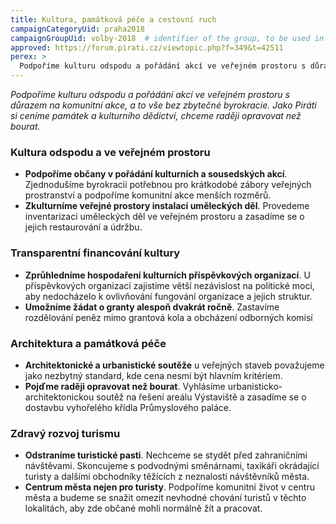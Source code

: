 ```yaml
---
title: Kultura, památková péče a cestovní ruch
campaignCategoryUid: praha2018
campaignGroupUid: volby-2018  # identifier of the group, to be used in program point
approved: https://forum.pirati.cz/viewtopic.php?f=349&t=42511
perex: >
  Podpoříme kulturu odspodu a pořádání akcí ve veřejném prostoru s důrazem na komunitní akce, a to vše bez zbytečné byrokracie. Jako Piráti si ceníme památek a kulturního dědictví, chceme raději opravovat než bourat.
---
```


*Podpoříme kulturu odspodu a pořádání akcí ve veřejném prostoru s důrazem na
komunitní akce, a to vše bez zbytečné byrokracie. Jako Piráti si ceníme památek a
kulturního dědictví, chceme raději opravovat než bourat.*

### Kultura odspodu a ve veřejném prostoru
* **Podpoříme občany v pořádání kulturních a sousedských akcí**. Zjednodušíme
byrokracii potřebnou pro krátkodobé zábory veřejných prostranství a podpoříme
komunitní akce menších rozměrů.
* **Zkulturníme veřejné prostory instalací uměleckých děl**. Provedeme inventarizaci
uměleckých děl ve veřejném prostoru a zasadíme se o jejich restaurování a údržbu.

### Transparentní financování kultury
* **Zprůhledníme hospodaření kulturních příspěvkových organizací**.
U příspěvkových organizací zajistíme větší nezávislost na politické moci, aby
nedocházelo k ovlivňování fungování organizace a jejich struktur.
* **Umožníme žádat o granty alespoň dvakrát ročně**. Zastavíme rozdělování peněz
mimo grantová kola a obcházení odborných komisí

### Architektura a památková péče
* **Architektonické a urbanistické soutěže** u veřejných staveb považujeme jako
nezbytný standard, kde cena nesmí být hlavním kritériem.
* **Pojďme raději opravovat než bourat**. Vyhlásíme urbanisticko-architektonickou
soutěž na řešení areálu Výstaviště a zasadíme se o dostavbu vyhořelého křídla
Průmyslového paláce.

### Zdravý rozvoj turismu
* **Odstraníme turistické pasti**. Nechceme se stydět před zahraničními návštěvami.
Skoncujeme s podvodnými směnárnami, taxikáři okrádající turisty a dalšími
obchodníky těžících z neznalostí návštěvníků města.
* **Centrum města nejen pro turisty**. Podpoříme komunitní život v centru města a
budeme se snažit omezit nevhodné chování turistů v těchto lokalitách, aby zde
občané mohli normálně žít a pracovat.

